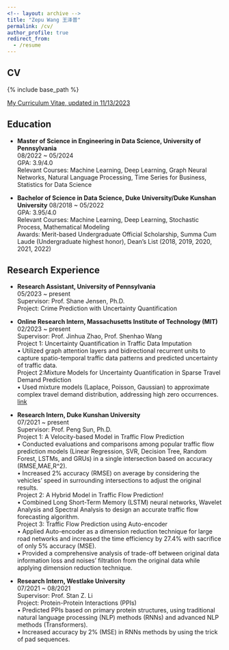 ```yaml
---
<!-- layout: archive -->
title: "Zepu Wang 王泽普"
permalink: /cv/
author_profile: true
redirect_from:
  - /resume
---
```


## CV
{% include base_path %}

[My Curriculum Vitae, updated in 11/13/2023](../files/ZepuWang.pdf)

## Education

* **Master of Science in Engineering in Data Science, University of Pennsylvania**  
  08/2022 ~ 05/2024  
  GPA: 3.9/4.0  
  Relevant Courses: Machine Learning, Deep Learning, Graph Neural Networks, Natural Language Processing, Time Series for Business, Statistics for Data Science

  
* **Bachelor of Science in Data Science, Duke University/Duke Kunshan University**
  08/2018 ~ 05/2022\
  GPA: 3.95/4.0\
  Relevant Courses: Machine Learning, Deep Learning, Stochastic Process, Mathematical Modeling\
  Awards: Merit-based Undergraduate Official Scholarship, Summa Cum Laude (Undergraduate highest honor), Dean’s List (2018, 2019, 2020, 2021, 2022)

## Research Experience
* **Research Assistant, University of Pennsylvania**\
  05/2023 ~ present\
  Supervisor: Prof. Shane Jensen, Ph.D.\
  Project: Crime Prediction with Uncertainty Quantification
  
* **Online Research Intern, Massachusetts Institute of Technology (MIT)**\
  02/2023 ~ present\
  Supervisor: Prof. Jinhua Zhao, Prof. Shenhao Wang\
  Project 1: Uncertainty Quantification in Traffic Data Imputation\
  • Utilized graph attention layers and bidirectional recurrent units to capture spatio-temporal traffic data patterns and predicted uncertainty of traffic data.\
  Project 2:Mixture Models for Uncertainty Quantification in Sparse Travel Demand Prediction\
  •	Used mixture models (Laplace, Poisson, Gaussian) to approximate complex travel demand distribution, addressing high zero occurrences.
  [link](https://github.com/zepuwang/summer-project-)

* **Research Intern, Duke Kunshan University**\
  07/2021 ~ present\
  Supervisor: Prof. Peng Sun, Ph.D.\
  Project 1: A Velocity-based Model in Traffic Flow Prediction\
  •	Conducted evaluations and comparisons among popular traffic flow prediction models (Linear Regression, SVR, Decision Tree, Random Forest, LSTMs, and GRUs) in a single intersection based on accuracy (RMSE,MAE,R^2).\
  •	Increased 2% accuracy (RMSE) on average by considering the vehicles’ speed in surrounding intersections to adjust the original results.\
  Project 2: A Hybrid Model in Traffic Flow Prediction!\
  •	Combined Long Short-Term Memory (LSTM) neural networks, Wavelet Analysis and Spectral Analysis to design an accurate traffic flow forecasting algorithm.\
  Project 3: Traffic Flow Prediction using Auto-encoder\
  •	Applied Auto-encoder as a dimension reduction technique for large road networks and increased the time efficiency by 27.4% with sacrifice of only 5% accuracy (MSE).\
  •	Provided a comprehensive analysis of trade-off between original data information loss and noises’ filtration from the original data while applying dimension reduction technique.






* **Research Intern, Westlake University**\
  07/2021 ~ 08/2021\
  Supervisor: Prof. Stan Z. Li\
  Project: Protein-Protein Interactions (PPIs)\
  • Predicted PPIs based on primary protein structures, using traditional natural language processing (NLP) methods (RNNs) and advanced NLP methods (Transformers).\
  • Increased accuracy by 2% (MSE) in RNNs methods by using the trick of pad sequences.





